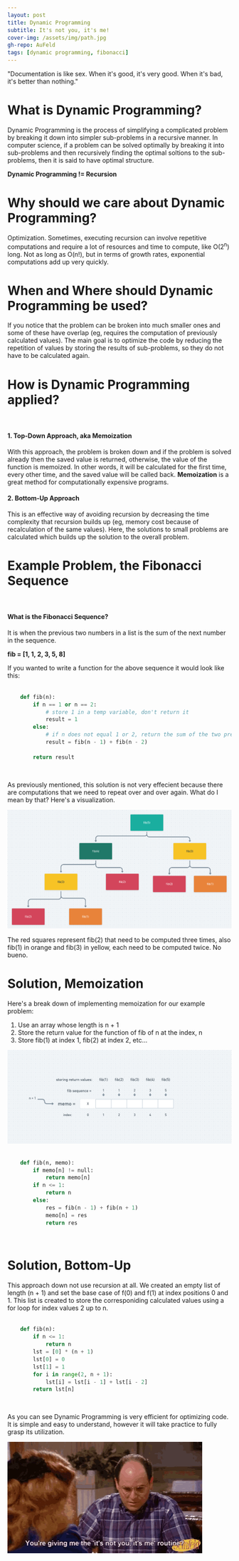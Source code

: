 ```yaml
---
layout: post
title: Dynamic Programming
subtitle: It's not you, it's me!
cover-img: /assets/img/path.jpg
gh-repo: AuFeld
tags: [dynamic programming, fibonacci]
---
```


"Documentation is like sex. When it's good, it's very good. When it's bad, it's better than nothing."

# What is Dynamic Programming?

Dynamic Programming is the process of simplifying a complicated problem by breaking it down into simpler sub-problems in a recursive manner. In computer science, if a problem can be solved optimally by breaking it into sub-problems and then recursively finding the optimal soltions to the sub-problems, then it is said to have optimal structure.

**Dynamic Programming != Recursion**


# Why should we care about Dynamic Programming?

Optimization. Sometimes, executing recursion can involve repetitive computations and require a lot of resources and time to compute, like O(2<sup>n</sup>) long. Not as long as O(n!), but in terms of growth rates, exponential computations add up very quickly. 

# When and Where should Dynamic Programming be used?

If you notice that the problem can be broken into much smaller ones and some of these have overlap (eg, requires the computation of previously calculated values). The main goal is to optimize the code by reducing the repetition of values by storing the results of sub-problems, so they do not have to be calculated again. 

# How is Dynamic Programming applied?
<br>

#### 1. Top-Down Approach, aka Memoization

With this approach, the problem is broken down and if the problem is solved already then the saved value is returned, otherwise, the value of the function is memoized. In other words, it will be calculated for the first time, every other time, and the saved value will be called back. **Memoization** is a great method for computationally expensive programs. 

#### 2. Bottom-Up Approach

This is an effective way of avoiding recursion by decreasing the time complexity that recursion builds up (eg, memory cost because of recalculation of the same values). Here, the solutions to small problems are calculated which builds up the solution to the overall problem. 

# Example Problem, the Fibonacci Sequence
<br>

#### What is the Fibonacci Sequence?

It is when the previous two numbers in a list is the sum of the next number in the sequence. 

**fib = [1, 1, 2, 3, 5, 8]**

If you wanted to write a function for the above sequence it would look like this: 

```python

    def fib(n):
        if n == 1 or n == 2:
            # store 1 in a temp variable, don't return it
            result = 1
        else:
            # if n does not equal 1 or 2, return the sum of the two previous Fibonacci #'s instead
            result = fib(n - 1) + fib(n - 2)
        
        return result 

```
<br>

As previously mentioned, this solution is not very effecient because there are computations that we need to repeat over and over again. What do I mean by that? Here's a visualization. 


![Fibonacci](/assets/fib.png)


The red squares represent fib(2) that need to be computed three times, also fib(1) in orange and fib(3) in yellow, each need to be computed twice. No bueno. 

# Solution, Memoization

Here's a break down of implementing memoization for our example problem:

1. Use an array whose length is n + 1
2. Store the return value for the function of fib of n at the index, n
3. Store fib(1) at index 1, fib(2) at index 2, etc... 



![Memo](/assets/memoization.png)



```python

    def fib(n, memo):
        if memo[n] != null:
            return memo[n]
        if n <= 1: 
            return n
        else:
            res = fib(n - 1) + fib(n + 1)
            memo[n] = res
            return res

```
<br>

# Solution, Bottom-Up

This approach down not use recursion at all. We created an empty list of length (n + 1) and set the base case of f(0) and f(1) at index positions 0 and 1. This list is created to store the corresponiding calculated values using a for loop for index values 2 up to n. 


```python

    def fib(n):
        if n <= 1: 
            return n
        lst = [0] * (n + 1)
        lst[0] = 0
        lst[1] = 1
        for i in range(2, n + 1):
            lst[i] = lst[i - 1] + lst[i - 2]
        return lst[n]


```
<br>

As you can see Dynamic Programming is very efficient for optimizing code. It is simple and easy to understand, however it will take practice to fully grasp its utilization. 

![George](/assets/tenor.gif)